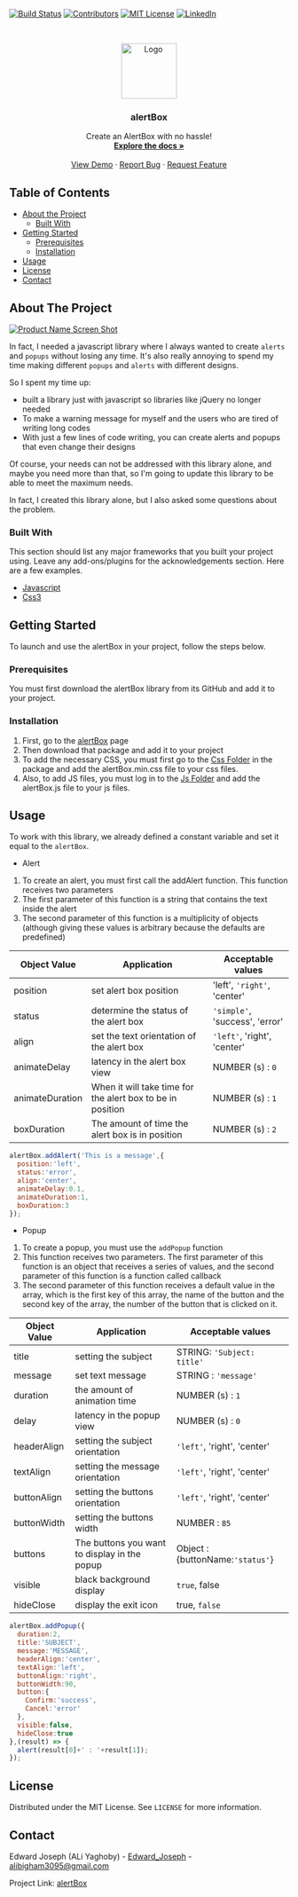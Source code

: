 [![Build Status][build-shield]]()
[![Contributors][contributors-shield]]()
[![MIT License][license-shield]][license-url]
[![LinkedIn][linkedin-shield]][linkedin-url]



<!-- PROJECT LOGO -->
<br />
<p align="center">
  <a href="https://github.com/edward-joseph/alertBox">
    <img src="https://img.techpowerup.org/190623/favicon.png" alt="Logo" width="100" height="100">
  </a>

  <h3 align="center">alertBox</h3>
  <p align="center">
    Create an AlertBox with no hassle!
    <br />
    <a href="https://github.com/edward-joseph/alertBox"><strong>Explore the docs »</strong></a>
    <br />
    <br />
    <a href="https://github.com/othneildrew/Best-README-Template">View Demo</a>
    ·
    <a href="https://github.com/edward-joseph/alertBox/issues">Report Bug</a>
    ·
    <a href="https://github.com/edward-joseph/alertBox/issues">Request Feature</a>
  </p>
</p>



<!-- TABLE OF CONTENTS -->
## Table of Contents

* [About the Project](#about-the-project)
  * [Built With](#built-with)
* [Getting Started](#getting-started)
  * [Prerequisites](#prerequisites)
  * [Installation](#installation)
* [Usage](#usage)
* [License](#license)
* [Contact](#contact)


<!-- ABOUT THE PROJECT -->
## About The Project

[![Product Name Screen Shot][product-screenshot]](https://github.com/edward-joseph/alertBox)

In fact, I needed a javascript library where I always wanted to create `alerts` and `popups` without losing any time. It's also really annoying to spend my time making different `popups` and `alerts` with different designs.

So I spent my time up:
* built a library just with javascript so libraries like jQuery no longer needed
* To make a warning message for myself and the users who are tired of writing long codes
* With just a few lines of code writing, you can create alerts and popups that even change their designs

Of course, your needs can not be addressed with this library alone, and maybe you need more than that, so I'm going to update this library to be able to meet the maximum needs.

In fact, I created this library alone, but I also asked some questions about the problem.

### Built With
This section should list any major frameworks that you built your project using. Leave any add-ons/plugins for the acknowledgements section. Here are a few examples.
* [Javascript](https://www.javascript.com)
* [Css3](http://www.css3.info)



<!-- GETTING STARTED -->
## Getting Started

To launch and use the alertBox in your project, follow the steps below.

### Prerequisites

You must first download the alertBox library from its GitHub and add it to your project.

### Installation

1. First, go to the [alertBox](https://github.com/edward-joseph/alertBox) page
2. Then download that package and add it to your project
3. To add the necessary CSS, you must first go to the [Css Folder](https://github.com/edward-joseph/alertBox/tree/master/) in the package and add the alertBox.min.css file to your css files.
4. Also, to add JS files, you must log in to the [Js Folder](https://github.com/edward-joseph/alertBox/tree/master/) and add the alertBox.js file to your js files.

<!-- USAGE EXAMPLES -->
## Usage

To work with this library, we already defined a constant variable and set it equal to the `alertBox`.

* Alert
1. To create an alert, you must first call the addAlert function. This function receives two parameters
2. The first parameter of this function is a string that contains the text inside the alert
3. The second parameter of this function is a multiplicity of objects (although giving these values is arbitrary because the defaults are predefined)


| Object Value     | Application   | Acceptable values |
| -------------    | ------------- | ----------------- |
| position         | set alert box position  | 'left', `'right'`, 'center' |
| status           | determine the status of the alert box  | `'simple'`, 'success', 'error'      |
| align            | set the text orientation of the alert box  | `'left'`, 'right', 'center'      |
| animateDelay     | latency in the alert box view  | NUMBER (s) : `0`     |
| animateDuration  | When it will take time for the alert box to be in position  | NUMBER (s) : `1`      |
| boxDuration      | The amount of time the alert box is in position  | NUMBER (s) : `2`     |

```javascript
alertBox.addAlert('This is a message',{
  position:'left',
  status:'error',
  align:'center',
  animateDelay:0.1,
  animateDuration:1,
  boxDuration:3
});
```

* Popup
1. To create a popup, you must use the `addPopup` function
2. This function receives two parameters. The first parameter of this function is an object that receives a series of values, and the second parameter of this function is a function called callback
3. The second parameter of this function receives a default value in the array, which is the first key of this array, the name of the button and the second key of the array, the number of the button that is clicked on it.

| Object Value     | Application   | Acceptable values |
| -------------    | ------------- | ----------------- |
| title         | setting the subject              | STRING: `'Subject: title'`                  |
| message         | set text message              | STRING : `'message'`                  |
| duration         | the amount of animation time              | NUMBER (s) : `1`                |
| delay         | latency in the popup view              | NUMBER (s) : `0`                |
| headerAlign         | setting the subject orientation              | `'left'`, 'right', 'center' |
| textAlign         | setting the message orientation              | `'left'`, 'right', 'center' |
| buttonAlign         | setting the buttons orientation              | `'left'`, 'right', 'center' |
| buttonWidth         | setting the buttons width              | NUMBER : `85`                 |
| buttons         | The buttons you want to display in the popup              | Object : {buttonName:`'status'`} |
| visible         | black background display              | `true`, false                  |
| hideClose         | display the exit icon              | true, `false`                  |

```javascript
alertBox.addPopup({
  duration:2,
  title:'SUBJECT',
  message:'MESSAGE',
  headerAlign:'center',
  textAlign:'left',
  buttonAlign:'right',
  buttonWidth:90,
  button:{
    Confirm:'success',
    Cancel:'error'
  },
  visible:false,
  hideClose:true
},(result) => {
  alert(result[0]+' : '+result[1]);
});
```

## License

Distributed under the MIT License. See `LICENSE` for more information.


## Contact

Edward Joseph (ALi Yaghoby) - [Edward_Joseph](https://t.me/Edward_Joseph) - alibigham3095@gmail.com

Project Link: [alertBox](https://github.com/edward-joseph/alertBox)


<!-- MARKDOWN LINKS & IMAGES -->
[build-shield]: https://img.shields.io/badge/build-passing-brightgreen.svg?style=flat-square
[contributors-shield]: https://img.shields.io/badge/contributors-1-orange.svg?style=flat-square
[license-shield]: https://img.shields.io/badge/license-MIT-blue.svg?style=flat-square
[license-url]: https://choosealicense.com/licenses/mit
[linkedin-shield]: https://img.shields.io/badge/-LinkedIn-black.svg?style=flat-square&logo=linkedin&colorB=555
[linkedin-url]: https://linkedin.com/in/othneildrew
[product-screenshot]: https://img.techpowerup.org/190623/screenshot.png
